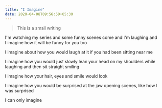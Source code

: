 ```yaml
---
title: "I Imagine"
date: 2020-04-08T09:56:50+05:30
---
```


> This is a small writing

I'm watching my series and some funny scenes come and I'm laughing and I imagine how it will be funny for you too

I imagine about how you would laugh at it if you had been sitting near me

I imagine how you would just slowly lean your head on my shoulders while laughing and then sit straight smiling

I imagine how your hair, eyes and smile would look

I imagine how you would be surprised at the jaw opening scenes, like how I was surprised

I can only imagine
